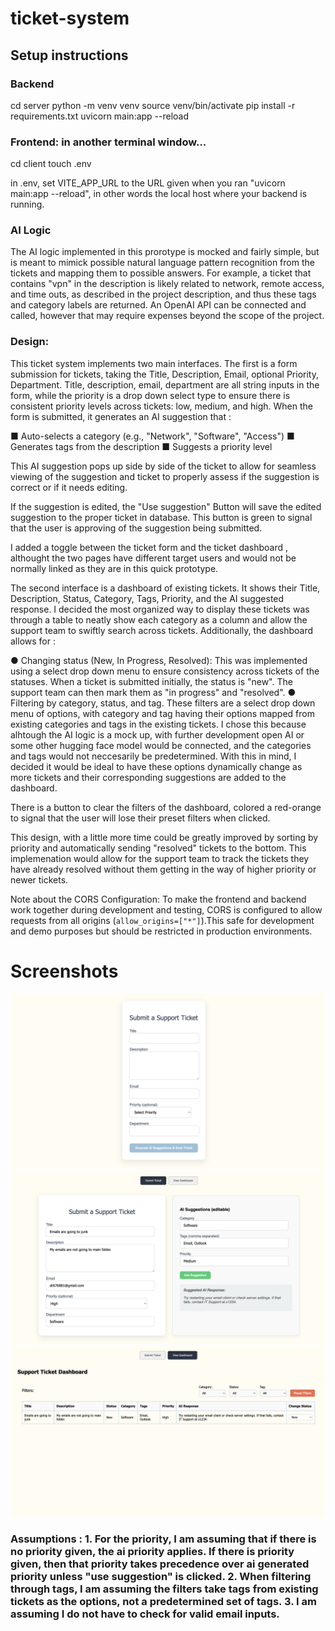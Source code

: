 # ticket-system

## Setup instructions

### Backend
cd server
python -m venv venv
source venv/bin/activate
pip install -r requirements.txt
uvicorn main:app --reload

### Frontend: in another terminal window...
cd client
touch .env

in .env, set VITE_APP_URL to the URL given when you ran "uvicorn main:app --reload", in other words the local host where your backend is running.

### AI Logic

The AI logic implemented in this prorotype is mocked and fairly simple, but is meant to mimick possible natural language pattern recognition from the tickets and mapping them to possible answers. For example, a ticket that contains "vpn" in the description is likely related to network, remote access, and time outs, as described in the project description, and thus these tags and category labels are returned. An OpenAI API can be connected and called, however that may require expenses beyond the scope of the project.

### Design:

This ticket system implements two main interfaces. The first is a form submission for tickets, taking the Title, Description, Email, optional Priority, Department. Title, description, email, department are all string inputs in the form, while the priority is a drop down select type to ensure there is consistent priority levels across tickets: low, medium, and high. When the form is submitted, it generates an AI suggestion that :

■ Auto-selects a category (e.g., "Network", "Software", "Access")
■ Generates tags from the description
■ Suggests a priority level

This AI suggestion pops up side by side of the ticket to allow for seamless viewing of the suggestion and ticket to properly assess if the suggestion is correct or if it needs editing.

If the suggestion is edited, the "Use suggestion" Button will save the edited suggestion to the proper ticket in database. This button is green to signal that the user is approving of the suggestion being submitted. 

I added a toggle between the ticket form and the ticket dashboard , althought the two pages have different target users and would not be normally linked as they are in this quick prototype.

The second interface is a dashboard of existing tickets. It shows their Title, Description, Status, Category, Tags, Priority, and the AI suggested response. I decided the most organized way to display these tickets was through a table to neatly show each category as a column and allow the support team to swiftly search across tickets. Additionally, the dashboard allows for : 

● Changing status (New, In Progress, Resolved): This was implemented using a select drop down menu to ensure consistency across tickets of the statuses. When a ticket is submitted initially, the status is "new". The support team can then mark them as "in progress" and "resolved". 
● Filtering by category, status, and tag. These filters are a select drop down menu of options, with category and tag having their options mapped from existing categories and tags in the existing tickets. I chose this because alhtough the AI logic is a mock up, with further development open AI or some other hugging face model would be connected, and the categories and tags would not neccesarily be predetermined. With this in mind, I decided it would be ideal to have these options dynamically change as more tickets and their corresponding suggestions are added to the dashboard.

There is a button to clear the filters of the dashboard, colored a red-orange to signal that the user will lose their preset filters when clicked.

This design, with a little more time could be greatly improved by sorting by priority and automatically sending "resolved" tickets to the bottom. This implemenation would allow for the support team to track the tickets they have already resolved without them getting in the way of higher priority or newer tickets.


Note about the CORS Configuration: To make the frontend and backend work together during development and testing, CORS is configured to allow requests from all origins (`allow_origins=["*"]`).This safe for development and demo purposes but should be restricted in production environments.

# Screenshots
![Ticket Form](images/form.png)
![AI Suggestion](images/ai.png)
![Dashboard](images/dashboard.png)


### Assumptions : 1. For the priority, I am assuming that if there is no priority given, the ai priority applies. If there is priority given, then that priority takes precedence over ai generated priority unless "use suggestion" is clicked. 2. When filtering through tags, I am assuming the filters take tags from existing tickets as the options, not a predetermined set of tags. 3. I am assuming I do not have to check for valid email inputs.

